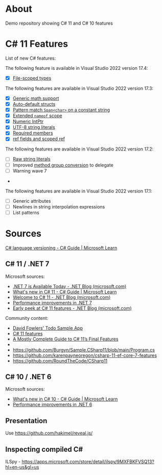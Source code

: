 # About
Demo repository showing C# 11 and C# 10 features

# C# 11 Features

List of new C# features:

The following feature is available in Visual Studio 2022 version 17.4:
- [x] [File-scoped types](https://learn.microsoft.com/en-us/dotnet/csharp/whats-new/csharp-11#file-scoped-types)

The following features are available in Visual Studio 2022 version 17.3:
- [x] [Generic math support](https://devblogs.microsoft.com/dotnet/preview-features-in-net-6-generic-math/)
- [x] [Auto-default structs](https://learn.microsoft.com/en-us/dotnet/csharp/whats-new/csharp-11#auto-default-struct)
- [x] [Pattern match `Span<char>` on a constant string](https://learn.microsoft.com/en-us/dotnet/csharp/whats-new/csharp-11#pattern-match-spanchar-or-readonlyspanchar-on-a-constant-string)
- [x] [Extended `nameof` scope](https://learn.microsoft.com/en-us/dotnet/csharp/whats-new/csharp-11#extended-nameof-scope)
- [x] [Numeric IntPtr](https://learn.microsoft.com/en-us/dotnet/csharp/whats-new/csharp-11#numeric-intptr-and-uintptr)
- [x] [UTF-8 string literals](https://devblogs.microsoft.com/dotnet/welcome-to-csharp-11/#utf-8-string-literals)
- [x] [Required members](https://devblogs.microsoft.com/dotnet/welcome-to-csharp-11/#required-members)
- [x] [ref fields and scoped ref](https://prographers.com/blog/c-11-ref-fields-and-ref-scoped-variable)

The following features are available in Visual Studio 2022 version 17.2:
- [ ] [Raw string literals](https://devblogs.microsoft.com/dotnet/welcome-to-csharp-11/#raw-string-literals)
- [ ] Improved [method group conversion](https://www.demo2s.com/csharp/csharp-delegate-method-group-conversion.html) to delegate
- [ ] Warning wave 7
- 
The following features are available in Visual Studio 2022 version 17.1:
- [ ] Generic attributes
- [ ] Newlines in string interpolation expressions
- [ ] List patterns

# Sources
[C# language versioning - C# Guide | Microsoft Learn](https://learn.microsoft.com/en-us/dotnet/csharp/language-reference/configure-language-version)

## C# 11 / .NET 7
Microsoft sources:
- [.NET 7 is Available Today - .NET Blog (microsoft.com)](https://devblogs.microsoft.com/dotnet/announcing-dotnet-7/)
- [What's new in C# 11 - C# Guide | Microsoft Learn](https://learn.microsoft.com/en-us/dotnet/csharp/whats-new/csharp-11)
- [Welcome to C# 11 - .NET Blog (microsoft.com)](https://devblogs.microsoft.com/dotnet/welcome-to-csharp-11/)
- [Performance improvements in .NET 7](https://devblogs.microsoft.com/dotnet/performance_improvements_in_net_7/)
- [Early peek at C# 11 features - .NET Blog (microsoft.com)](https://devblogs.microsoft.com/dotnet/early-peek-at-csharp-11-features/)

Community content:
- [David Fowlers' Todo Sample App](https://github.com/davidfowl/TodoApi)
- [C# 11 features](https://github.com/martindisch/CSharp11Features)
- [A Mostly Complete Guide to C# 11’s Final Features](https://medium.com/young-coder/a-mostly-complete-guide-to-c-11s-final-features-d43e6c9aa727)
- [](https://prographers.com/blog/c-11-ref-fields-and-ref-scoped-variable)
- https://github.com/Burgyn/Sample.CSharp11/blob/main/Program.cs
- https://github.com/karenpayneoregon/csharp-11-ef-core-7-features
- https://github.com/RoundTheCode/CSharp11

## C# 10 / .NET 6
Microsoft sources:
- [What's new in C# 10 - C# Guide | Microsoft Learn](https://learn.microsoft.com/en-us/dotnet/csharp/whats-new/csharp-10)
- [Performance improvements in .NET 6](https://devblogs.microsoft.com/dotnet/performance-improvements-in-net-6)

## Presentation
Use https://github.com/hakimel/reveal.js/

## Inspecting compiled C#

ILSpy - https://apps.microsoft.com/store/detail/ilspy/9MXFBKFVSQ13?hl=en-us&gl=us